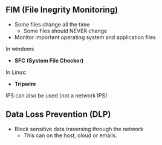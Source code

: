 ## FIM (File Inegrity Monitoring)

- Some files change all the time
	- Some files should NEVER change
- Monitor important operating system and application files

In windows
- **SFC** **(System File Checker)**

In Linux:
- **Tripwire**

IPS can also be used (not a network IPS)

## Data Loss Prevention (DLP)

- Block sensitive data traversing through the network
	- This can on the host, cloud or emails.

